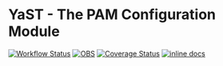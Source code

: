# YaST - The PAM Configuration Module #

[![Workflow Status](https://github.com/yast/yast-pam/workflows/CI/badge.svg?branch=master)](
https://github.com/yast/yast-pam/actions?query=branch%3Amaster)
[![OBS](https://github.com/yast/yast-pam/actions/workflows/submit.yml/badge.svg)](https://github.com/yast/yast-pam/actions/workflows/submit.yml)
[![Coverage Status](https://img.shields.io/coveralls/yast/yast-pam.svg)](https://coveralls.io/r/yast/yast-pam?branch=master)
[![inline docs](http://inch-ci.org/github/yast/yast-pam.svg?branch=master)](http://inch-ci.org/github/yast/yast-pam)

